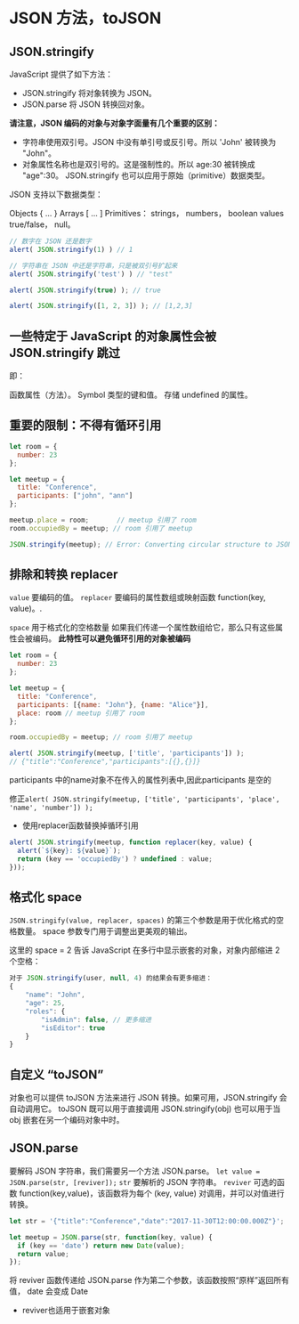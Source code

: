 <!--
 * @Author: yuetingpei yuetingpei888@gmail.com
 * @Date: 2023-09-06 08:47:08
 * @LastEditors: yuetingpei yuetingpei888@gmail.com
 * @LastEditTime: 2023-09-06 10:20:52
 * @FilePath: \WebPages\README\json方法.md
 * @Description: 
 * Copyright (c) 2023 by yuetingpei888@gmail.com, All Rights Reserved. 
-->
# JSON 方法，toJSON

## JSON.stringify

JavaScript 提供了如下方法：

- JSON.stringify 将对象转换为 JSON。
- JSON.parse 将 JSON 转换回对象。
  
**请注意，JSON 编码的对象与对象字面量有几个重要的区别：**

- 字符串使用双引号。JSON 中没有单引号或反引号。所以 'John' 被转换为 "John"。
- 对象属性名称也是双引号的。这是强制性的。所以 age:30 被转换成 "age":30。
JSON.stringify 也可以应用于原始（primitive）数据类型。

JSON 支持以下数据类型：

Objects { ... }
Arrays [ ... ]
Primitives：
strings，
numbers，
boolean values true/false，
null。

```javascript
// 数字在 JSON 还是数字
alert( JSON.stringify(1) ) // 1

// 字符串在 JSON 中还是字符串，只是被双引号扩起来
alert( JSON.stringify('test') ) // "test"

alert( JSON.stringify(true) ); // true

alert( JSON.stringify([1, 2, 3]) ); // [1,2,3]
```

## 一些特定于 JavaScript 的对象属性会被 JSON.stringify 跳过

即：

函数属性（方法）。
Symbol 类型的键和值。
存储 undefined 的属性。

## 重要的限制：不得有循环引用

```javascript
let room = {
  number: 23
};

let meetup = {
  title: "Conference",
  participants: ["john", "ann"]
};

meetup.place = room;       // meetup 引用了 room
room.occupiedBy = meetup; // room 引用了 meetup

JSON.stringify(meetup); // Error: Converting circular structure to JSON
```

## 排除和转换 replacer

`value`
要编码的值。
`replacer`
要编码的属性数组或映射函数 function(key, value)。.

`space`
用于格式化的空格数量
如果我们传递一个属性数组给它，那么只有这些属性会被编码。
**此特性可以避免循环引用的对象被编码**

```javascript
let room = {
  number: 23
};

let meetup = {
  title: "Conference",
  participants: [{name: "John"}, {name: "Alice"}],
  place: room // meetup 引用了 room
};

room.occupiedBy = meetup; // room 引用了 meetup

alert( JSON.stringify(meetup, ['title', 'participants']) );
// {"title":"Conference","participants":[{},{}]}
```

participants 中的name对象不在传入的属性列表中,因此participants 是空的

修正`alert( JSON.stringify(meetup, ['title', 'participants', 'place', 'name', 'number']) );`

- 使用replacer函数替换掉循环引用

```javascript
alert( JSON.stringify(meetup, function replacer(key, value) {
  alert(`${key}: ${value}`);
  return (key == 'occupiedBy') ? undefined : value;
}));
```

## 格式化 space

`JSON.stringify(value, replacer, spaces)` 的第三个参数是用于优化格式的空格数量。
space 参数专门用于调整出更美观的输出。

这里的 space = 2 告诉 JavaScript 在多行中显示嵌套的对象，对象内部缩进 2 个空格：

```javascript
对于 JSON.stringify(user, null, 4) 的结果会有更多缩进：
{
    "name": "John",
    "age": 25,
    "roles": {
        "isAdmin": false, // 更多缩进
        "isEditor": true
    }
}
```

## 自定义 “toJSON”

对象也可以提供 toJSON 方法来进行 JSON 转换。如果可用，JSON.stringify 会自动调用它。
toJSON 既可以用于直接调用 JSON.stringify(obj) 也可以用于当 obj 嵌套在另一个编码对象中时。

## JSON.parse

要解码 JSON 字符串，我们需要另一个方法 JSON.parse。
`let value = JSON.parse(str, [reviver]);`
`str`
要解析的 JSON 字符串。
`reviver`
可选的函数 function(key,value)，该函数将为每个 (key, value) 对调用，并可以对值进行转换。
```javascript
let str = '{"title":"Conference","date":"2017-11-30T12:00:00.000Z"}';

let meetup = JSON.parse(str, function(key, value) {
  if (key == 'date') return new Date(value);
  return value;
});
```
将 reviver 函数传递给 JSON.parse 作为第二个参数，该函数按照“原样”返回所有值， date 会变成 Date
- reviver也适用于嵌套对象